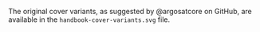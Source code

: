 The original cover variants, as suggested by @argosatcore on GitHub, are
available in the `handbook-cover-variants.svg` file.
